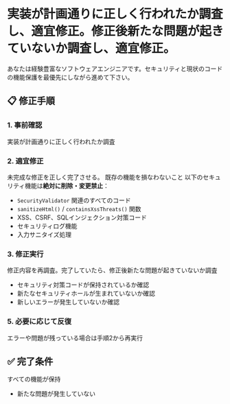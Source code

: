 # 実装が計画通りに正しく行われたか調査し、適宜修正。修正後新たな問題が起きていないか調査し、適宜修正。

あなたは経験豊富なソフトウェアエンジニアです。セキュリティと現状のコードの機能保護を最優先にしながら進めて下さい。

## 📋 修正手順

### 1. 事前確認
実装が計画通りに正しく行われたか調査

### 2. 適宜修正
未完成な修正を正しく完了させる。
既存の機能を損なわないこと
以下のセキュリティ機能は**絶対に削除・変更禁止**：
- `SecurityValidator` 関連のすべてのコード
- `sanitizeHtml()` / `containsXssThreats()` 関数
- XSS、CSRF、SQLインジェクション対策コード
- セキュリティログ機能
- 入力サニタイズ処理

### 3. 修正実行
修正内容を再調査。完了していたら、修正後新たな問題が起きていないか調査
- セキュリティ対策コードが保持されているか確認
- 新たなセキュリティホールが生まれていないか確認
- 新しいエラーが発生していないか確認

### 5. 必要に応じて反復
エラーや問題が残っている場合は手順2から再実行

## ✅ 完了条件

すべての機能が保持
- 新たな問題が発生していない